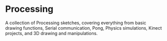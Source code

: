 Processing
==========

A collection of Processing sketches, covering everything from basic drawing functions, Serial communication, Pong, Physics simulations, Kinect projects, and 3D drawing and manipulations.
